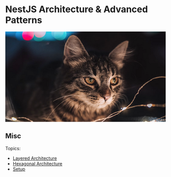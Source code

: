 # NestJS Architecture & Advanced Patterns

![Architecture & Advanced Patterns Cat](./cat.png)

## Misc

Topics:

- [Layered Architecture](./docs/Layered%20Architecture.md)
- [Hexagonal Architecture](./docs/Hexagonal%20Architecture.md)
- [Setup](./docs/Setup.md)
